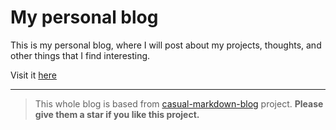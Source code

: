 # My personal blog

This is my personal blog, where I will post about my projects, thoughts, and other things that I find interesting.

Visit it [here](https://neverw8.github.io/blog/)

---

> This whole blog is based from [casual-markdown-blog](https://github.com/casualwriter/casual-markdown-blog) project.
**Please give them a star if you like this project.**

